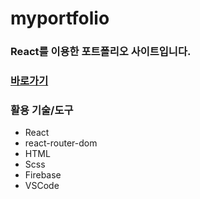 # myportfolio

### React를 이용한 포트폴리오 사이트입니다.

### [바로가기](https://yoonsang-portfolio.firebaseapp.com)

### 활용 기술/도구
- React
- react-router-dom
- HTML
- Scss
- Firebase
- VSCode
